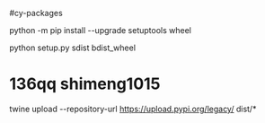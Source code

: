 #cy-packages


python -m pip install --upgrade setuptools wheel

python setup.py sdist bdist_wheel


[//]: # (pip install D:\work\py\cy-packages\dist\cy-account-0.1.0.tar.gz)

[//]: # (pip install --upgrade twine)

# 136qq    shimeng1015
twine upload --repository-url https://upload.pypi.org/legacy/ dist/*